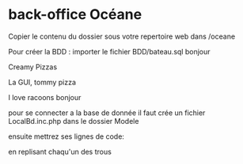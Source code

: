 # back-office Océane

Copier le contenu du dossier sous votre repertoire web dans /oceane

Pour créer la BDD : importer le fichier BDD/bateau.sql
bonjour

Creamy Pizzas

La GUI, tommy pizza

I love racoons bonjour



pour se connecter a la base de donnée il faut crée un fichier LocalBd.inc.php dans le dossier Modele

ensuite mettrez ses lignes de code:

<?php

$login = "";
    $mdp = "";
    $bd = "";
    $serveur = "";
?>
en replisant chaqu'un des trous